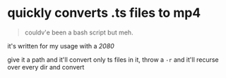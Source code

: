 # quickly converts .ts files to mp4


> couldv'e been a bash script but meh. 

it's written for my usage with a _2080_

give it a path and it'll convert only ts files in it, throw a `-r` and it'll recurse over every dir and convert